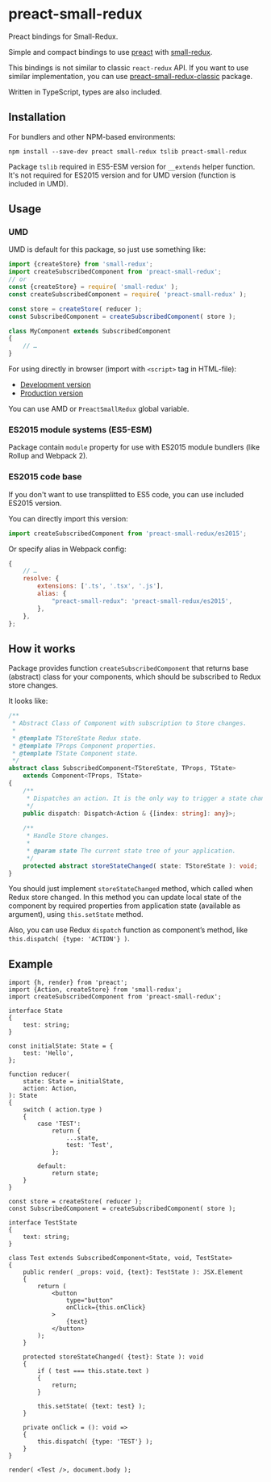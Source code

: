 # preact-small-redux

Preact bindings for Small-Redux.

Simple and compact bindings to use [preact](https://github.com/developit/preact)
with [small-redux](https://github.com/m18ru/small-redux).

This bindings is not similar to classic `react-redux` API. If you want to use
similar implementation, you can use
[preact-small-redux-classic](https://github.com/m18ru/preact-small-redux-classic)
package.

Written in TypeScript, types are also included.

## Installation

For bundlers and other NPM-based environments:

```
npm install --save-dev preact small-redux tslib preact-small-redux
```

Package `tslib` required in ES5-ESM version for `__extends` helper function.
It's not required for ES2015 version and for UMD version (function is included
in UMD).

## Usage

### UMD

UMD is default for this package, so just use something like:

```js
import {createStore} from 'small-redux';
import createSubscribedComponent from 'preact-small-redux';
// or
const {createStore} = require( 'small-redux' );
const createSubscribedComponent = require( 'preact-small-redux' );

const store = createStore( reducer );
const SubscribedComponent = createSubscribedComponent( store );

class MyComponent extends SubscribedComponent
{
	// …
}
```

For using directly in browser (import with `<script>` tag in HTML-file):

* [Development version](https://unpkg.com/preact-small-redux/es5/index.js)
* [Production version](https://unpkg.com/preact-small-redux/es5/preact-small-redux.min.js)

You can use AMD or `PreactSmallRedux` global variable.

### ES2015 module systems (ES5-ESM)

Package contain `module` property for use with ES2015 module bundlers
(like Rollup and Webpack 2).

### ES2015 code base

If you don't want to use transplitted to ES5 code, you can use included
ES2015 version.

You can directly import this version:

```js
import createSubscribedComponent from 'preact-small-redux/es2015';
```

Or specify alias in Webpack config:

```js
{
	// …
	resolve: {
		extensions: ['.ts', '.tsx', '.js'],
		alias: {
			"preact-small-redux": 'preact-small-redux/es2015',
		},
	},
};
```

## How it works

Package provides function `createSubscribedComponent` that returns base
(abstract) class for your components, which should be subscribed to Redux
store changes.

It looks like:

```ts
/**
 * Abstract Class of Component with subscription to Store changes.
 * 
 * @template TStoreState Redux state.
 * @template TProps Component properties.
 * @template TState Component state.
 */
abstract class SubscribedComponent<TStoreState, TProps, TState>
	extends Component<TProps, TState>
{
	/**
	 * Dispatches an action. It is the only way to trigger a state change.
	 */
	public dispatch: Dispatch<Action & {[index: string]: any}>;
	
	/**
	 * Handle Store changes.
	 * 
	 * @param state The current state tree of your application.
	 */
	protected abstract storeStateChanged( state: TStoreState ): void;
}
```

You should just implement `storeStateChanged` method, which called when Redux
store changed. In this method you can update local state of the component by
required properties from application state (available as argument), using
`this.setState` method.

Also, you can use Redux `dispatch` function as component’s method, like
`this.dispatch( {type: 'ACTION'} )`.

## Example

```tsx
import {h, render} from 'preact';
import {Action, createStore} from 'small-redux';
import createSubscribedComponent from 'preact-small-redux';

interface State
{
	test: string;
}

const initialState: State = {
	test: 'Hello',
};

function reducer(
	state: State = initialState,
	action: Action,
): State
{
	switch ( action.type )
	{
		case 'TEST':
			return {
				...state,
				test: 'Test',
			};
		
		default:
			return state;
	}
}

const store = createStore( reducer );
const SubscribedComponent = createSubscribedComponent( store );

interface TestState
{
	text: string;
}

class Test extends SubscribedComponent<State, void, TestState>
{
	public render( _props: void, {text}: TestState ): JSX.Element
	{
		return (
			<button
				type="button"
				onClick={this.onClick}
			>
				{text}
			</button>
		);
	}
	
	protected storeStateChanged( {test}: State ): void
	{
		if ( test === this.state.text )
		{
			return;
		}
		
		this.setState( {text: test} );
	}
	
	private onClick = (): void =>
	{
		this.dispatch( {type: 'TEST'} );
	}
}

render( <Test />, document.body );
```
